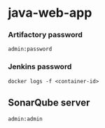 # java-web-app

### Artifactory password
```
admin:password
```
### Jenkins password
```
docker logs -f <container-id>
```
## SonarQube server 
```
admin:admin
```
